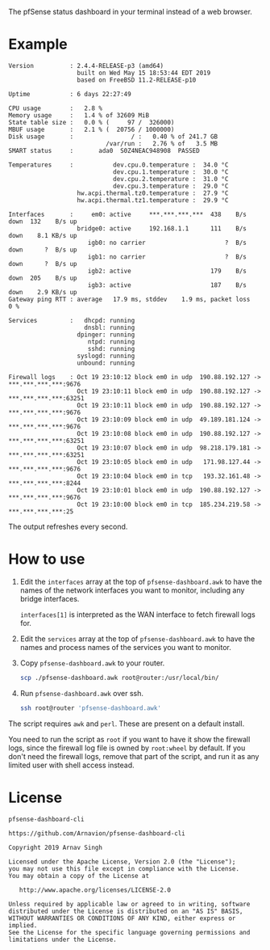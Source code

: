 The pfSense status dashboard in your terminal instead of a web browser.


# Example

```
Version          : 2.4.4-RELEASE-p3 (amd64)
                   built on Wed May 15 18:53:44 EDT 2019
                   based on FreeBSD 11.2-RELEASE-p10

Uptime           : 6 days 22:27:49

CPU usage        :   2.8 %
Memory usage     :   1.4 % of 32609 MiB
State table size :   0.0 % (     97 /  326000)
MBUF usage       :   2.1 % (  20756 / 1000000)
Disk usage       :                / :   0.40 % of 241.7 GB
                           /var/run :   2.76 % of   3.5 MB
SMART status     :       ada0  S0Z4NEAC948908  PASSED

Temperatures     :           dev.cpu.0.temperature :  34.0 °C
                             dev.cpu.1.temperature :  30.0 °C
                             dev.cpu.2.temperature :  31.0 °C
                             dev.cpu.3.temperature :  29.0 °C
                   hw.acpi.thermal.tz0.temperature :  27.9 °C
                   hw.acpi.thermal.tz1.temperature :  29.9 °C

Interfaces       :     em0: active     ***.***.***.***  438    B/s down  132    B/s up
                   bridge0: active     192.168.1.1      111    B/s down    8.1 KB/s up
                      igb0: no carrier                      ?  B/s down      ?  B/s up
                      igb1: no carrier                      ?  B/s down      ?  B/s up
                      igb2: active                      179    B/s down  205    B/s up
                      igb3: active                      187    B/s down    2.9 KB/s up
Gateway ping RTT : average   17.9 ms, stddev    1.9 ms, packet loss   0 %

Services         :   dhcpd: running
                     dnsbl: running
                   dpinger: running
                      ntpd: running
                      sshd: running
                   syslogd: running
                   unbound: running

Firewall logs    : Oct 19 23:10:12 block em0 in udp  190.88.192.127 -> ***.***.***.***:9676
                   Oct 19 23:10:11 block em0 in udp  190.88.192.127 -> ***.***.***.***:63251
                   Oct 19 23:10:11 block em0 in udp  190.88.192.127 -> ***.***.***.***:9676
                   Oct 19 23:10:09 block em0 in udp  49.189.181.124 -> ***.***.***.***:9676
                   Oct 19 23:10:08 block em0 in udp  190.88.192.127 -> ***.***.***.***:63251
                   Oct 19 23:10:07 block em0 in udp  98.218.179.181 -> ***.***.***.***:63251
                   Oct 19 23:10:05 block em0 in udp   171.98.127.44 -> ***.***.***.***:9676
                   Oct 19 23:10:04 block em0 in tcp   193.32.161.48 -> ***.***.***.***:8244
                   Oct 19 23:10:01 block em0 in udp  190.88.192.127 -> ***.***.***.***:9676
                   Oct 19 23:10:00 block em0 in tcp  185.234.219.58 -> ***.***.***.***:25
```

The output refreshes every second.


# How to use

1. Edit the `interfaces` array at the top of `pfsense-dashboard.awk` to have the names of the network interfaces you want to monitor, including any bridge interfaces.

   `interfaces[1]` is interpreted as the WAN interface to fetch firewall logs for.

1. Edit the `services` array at the top of `pfsense-dashboard.awk` to have the names and process names of the services you want to monitor.

1. Copy `pfsense-dashboard.awk` to your router.

	```sh
	scp ./pfsense-dashboard.awk root@router:/usr/local/bin/
	```

1. Run `pfsense-dashboard.awk` over ssh.

	```sh
	ssh root@router 'pfsense-dashboard.awk'
	```

The script requires `awk` and `perl`. These are present on a default install.

You need to run the script as `root` if you want to have it show the firewall logs, since the firewall log file is owned by `root:wheel` by default. If you don't need the firewall logs, remove that part of the script, and run it as any limited user with shell access instead.


# License

```
pfsense-dashboard-cli

https://github.com/Arnavion/pfsense-dashboard-cli

Copyright 2019 Arnav Singh

Licensed under the Apache License, Version 2.0 (the "License");
you may not use this file except in compliance with the License.
You may obtain a copy of the License at

   http://www.apache.org/licenses/LICENSE-2.0

Unless required by applicable law or agreed to in writing, software
distributed under the License is distributed on an "AS IS" BASIS,
WITHOUT WARRANTIES OR CONDITIONS OF ANY KIND, either express or implied.
See the License for the specific language governing permissions and
limitations under the License.
```
